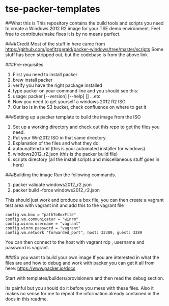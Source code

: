 # tse-packer-templates

##What this is
This repository contains the build tools and scripts you need to create a Windows 2012 R2 image for your TSE demo environment. Feel free to contribute/make fixes it is by no means perfect.

####Credit
Most of the stuff in here came from https://github.com/joefitzgerald/packer-windows/tree/master/scripts
Some stuff has been stripped out, but the codebase is from the above link

###Pre-requisites
1. First you need to install packer
1. brew install packer
1. verify you have the right package installed
2. type packer on your command line and you should see this:
1. usage: packer [--version] [--help] <command> [<args>] ...etc
2. Now you need to get yourself a windows 2012 R2 ISO.
3. Our iso is in the S3 bucket, check confluence on where to get it



###Setting up a packer template to build the image from the ISO
1. Set up a working directory and check out this repo to get the files you need.
2. Put your Win2012 ISO in that same directory.
3. Explanation of the files and what they do:
1. autounattend.xml (this is your automated installer for windows)
2. windows2012_r2.json (this is the packer build file)
3. scripts directory (all the install scripts and miscellaneous stuff goes in here)


###Building the image
Run the following commands.


1. packer validate windows2012_r2.json
2. packer build -force windows2012_r2.json

This should just work and produce a box file, you can then create a vagrant test area with vagrant init and add this to the vagrant file
```
config.vm.box = "pathToBoxFile"
config.vm.communicator = "winrm"
config.winrm.username = "vagrant"
config.winrm.password = "vagrant"
config.vm.network "forwarded_port", host: 33389, guest: 3389
```


You can then connect to the host with vagrant rdp <boxname>, username and password is vagrant.



###So you want to build your own image
If you are interested in what the files are and how to debug and work with packer you can get it all from here: https://www.packer.io/docs

Start with templates/builders/provisioners and then read the debug section.

Its painful but you should do it before you mess with these files. Also it makes no sense for me to repeat the information already contained in the docs in this readme.
